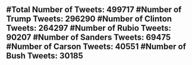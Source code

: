#Total Number of Tweets: 499717 
#Number of Trump Tweets: 296290
#Number of Clinton Tweets: 264297
#Number of Rubio Tweets: 90207
#Number of Sanders Tweets: 69475
#Number of Carson Tweets: 40551
#Number of Bush Tweets: 30185
---
